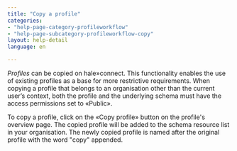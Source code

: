 ```yaml
---
title: "Copy a profile"
categories:
- "help-page-category-profileworkflow"
- "help-page-subcategory-profileworkflow-copy"
layout: help-detail
language: en

---
```


*Profiles* can be copied on hale»connect. This functionality enables the use of existing profiles as a base for more restrictive requirements. When copying a profile that belongs to an organisation other than the current user’s context, both the profile and the underlying schema must have the access permissions set to &laquo;Public&raquo;.

To copy a profile, click on the &laquo;Copy profile&raquo; button on the profile's overview page. The copied profile will be added to the schema resource list in your organisation. The newly copied profile is named after the original profile with the word "copy" appended.

<img src="/images/help/en/copy_profile.png" alt="" title="Copying a profile" class="img-responsive img-inline-help"/>
